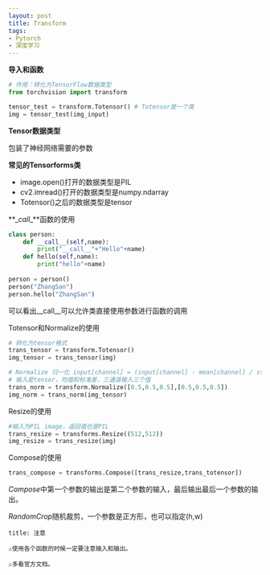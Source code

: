 ```yaml
---
layout: post
title: Transform
tags: 
- Pytorch
- 深度学习
---
```


**导入和函数**

```python
# 作用：转化为TensorFlow数据类型
from torchvision import transform

tensor_test = transform.Totensor() # Totensor是一个类
img = tensor_test(img_input)
```

**Tensor数据类型**

包装了神经网络需要的参数 

**常见的Tensorforms类**

- image.open()打开的数据类型是PIL
- cv2.imread()打开的数据类型是numpy.ndarray
- Totensor()之后的数据类型是tensor

**\__call__**函数的使用

```python
class person:
	def __call__(self,name):
		print("__call__"+"Hello"+name)
	def hello(self,name):
		print("hello"+name)
		
person = person()
person("ZhangSan")
person.hello("ZhangSan")
```
可以看出__call__可以允许类直接使用参数进行函数的调用

Totensor和Normalize的使用

```python
# 转化为tensor格式
trans_tensor = transform.Totensor()
img_tensor = trans_tensor(img)

# Normalize 归一化 input[channel] = (input[channel] - mean[channel] / std[channel])
# 输入是tensor，均值和标准差，三通道输入三个值
trans_norm = transform.Normalize([0.5,0.5,0.5],[0.5,0.5,0.5])
img_norm = trans_norm(img_tensor)
```

Resize的使用

```python
#输入为PIL image，返回值也是PIL
trans_resize = transforms.Resize((512,512))
img_resize = trans_resize(img)
```

Compose的使用

```python
trans_compose = transforms.Compose([trans_resize,trans_totensor])
```
*Compose*中第一个参数的输出是第二个参数的输入，最后输出最后一个参数的输出。

*RandomCrop*随机裁剪，一个参数是正方形，也可以指定(h,w)


```ad-note
title: 注意

⚠️使用各个函数的时候一定要注意输入和输出。

⚠️多看官方文档。
```
